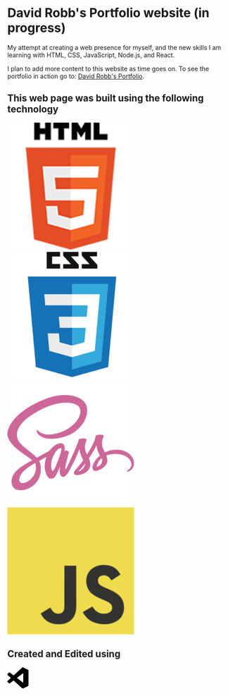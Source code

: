 # David Robb's Portfolio website (in progress)

My attempt at creating a web presence for myself, and the new skills I am learning with HTML, CSS, JavaScript, Node.js, and React.

 I plan to add more content to this website as time goes on. To see the portfolio in action go to: [David Robb's Portfolio](https://davidrobb2021.tech).

## This web page was built using the following technology

![HTML5](https://raw.githubusercontent.com/github/explore/80688e429a7d4ef2fca1e82350fe8e3517d3494d/topics/html/html.png)
![CSS3](https://raw.githubusercontent.com/github/explore/80688e429a7d4ef2fca1e82350fe8e3517d3494d/topics/css/css.png)
![SASS](https://raw.githubusercontent.com/github/explore/80688e429a7d4ef2fca1e82350fe8e3517d3494d/topics/sass/sass.png)
![JavaScript](https://raw.githubusercontent.com/github/explore/80688e429a7d4ef2fca1e82350fe8e3517d3494d/topics/javascript/javascript.png)

## Created and Edited using

![Visual Studio Code](img/visualstudiocode.svg)
